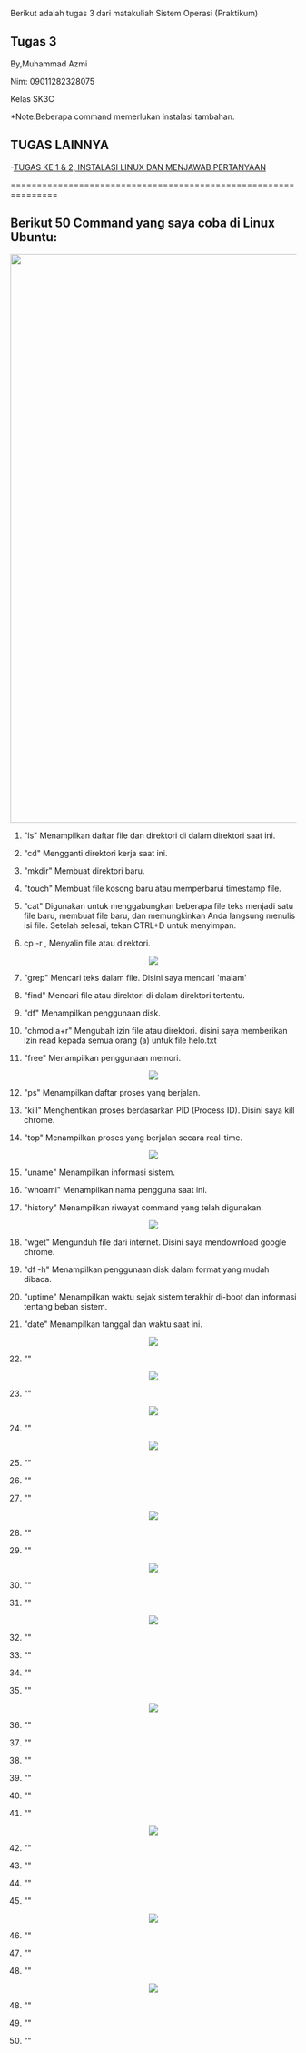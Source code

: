 Berikut adalah tugas 3 dari matakuliah Sistem Operasi (Praktikum)

Tugas 3
-------
By,Muhammad Azmi

Nim: 09011282328075

Kelas SK3C

*Note:Beberapa command memerlukan instalasi tambahan.

TUGAS LAINNYA
-----------
-[TUGAS KE 1 & 2, INSTALASI LINUX DAN MENJAWAB PERTANYAAN](../)

===============================================================

Berikut 50 Command yang saya coba di Linux Ubuntu:
--
<div align=center>
<img src="./Tugas 3 png/GB1.png" width="1000"/>
</div>

1. "ls" Menampilkan daftar file dan direktori di dalam direktori saat ini.

2. "cd" Mengganti direktori kerja saat ini.

3. "mkdir" Membuat direktori baru.

4. "touch" Membuat file kosong baru atau memperbarui timestamp file.

5. "cat" Digunakan untuk menggabungkan beberapa file teks menjadi satu file baru, membuat file baru, dan memungkinkan Anda langsung menulis isi file. Setelah selesai, tekan CTRL+D untuk menyimpan.
   
6. cp -r , Menyalin file atau direktori.

<div align=center>
<img src="./Tugas 3 png/GB2.png"/>
</div>

7. "grep" Mencari teks dalam file. Disini saya mencari 'malam'

8. "find" Mencari file atau direktori di dalam direktori tertentu.

9. "df" Menampilkan penggunaan disk.

10. "chmod a+r" Mengubah izin file atau direktori. disini saya memberikan izin read kepada semua orang (a) untuk file helo.txt

11. "free" Menampilkan penggunaan memori.

<div align=center>
<img src="./Tugas 3 png/GB3.png"/>
</div>

12. "ps" Menampilkan daftar proses yang berjalan.

13. "kill" Menghentikan proses berdasarkan PID (Process ID). Disini saya kill chrome.

14. "top" Menampilkan proses yang berjalan secara real-time.

<div align=center>
<img src="./Tugas 3 png/GB4.png"/>
</div>

15. "uname" Menampilkan informasi sistem.

16. "whoami" Menampilkan nama pengguna saat ini.

17. "history" Menampilkan riwayat command yang telah digunakan.

<div align=center>
<img src="./Tugas 3 png/GB5.png"/>
</div>

18. "wget" Mengunduh file dari internet. Disini saya mendownload google chrome.

19. "df -h" Menampilkan penggunaan disk dalam format yang mudah dibaca.

20. "uptime" Menampilkan waktu sejak sistem terakhir di-boot dan informasi tentang beban sistem.

21. "date" Menampilkan tanggal dan waktu saat ini.
 
<div align=center>
<img src="./Tugas 3 png/GB6.png"/>
</div>

22. "" 

<div align=center>
<img src="./Tugas 3 png/GB7.png"/>
</div>

23. "" 

<div align=center>
<img src="./Tugas 3 png/GB8.png"/>
</div>

24. "" 

<div align=center>
<img src="./Tugas 3 png/GB9.png"/>
</div>

25. "" 

26. "" 

27. "" 

<div align=center>
<img src="./Tugas 3 png/GB10.png"/>
</div>

28. "" 

29. "" 

<div align=center>
<img src="./Tugas 3 png/GB11.png"/>
</div>

30. "" 

31. "" 

<div align=center>
<img src="./Tugas 3 png/GB12.png"/>
</div>

32. "" 

33. "" 

34. ""

35. "" 

<div align=center>
<img src="./Tugas 3 png/BD13.png"/>
</div>

36. "" 

37. "" 

38. "" 

39. "" 

40. "" 

41. "" 

<div align=center>
<img src="./Tugas 3 png/GB14.png"/>
</div>

42. "" 

43. "" 

44. "" 

45. "" 

<div align=center>
<img src="./Tugas 3 png/GB15.png"/>
</div>

46. "" 

47. "" 

48. "" 

<div align=center>
<img src="./Tugas 3 png/GB16.png"/>
</div>

48. "" 

49. "" 

50. "" 


